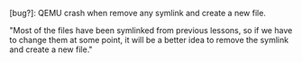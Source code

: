 [bug?]: QEMU crash when remove any symlink and create a new file.

"Most of the files have been symlinked from previous lessons, so if we have to change them at some point, it will be a better idea to remove the symlink and create a new file."



